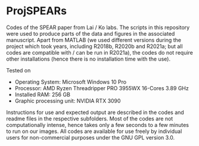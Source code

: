 # ProjSPEARs
Codes of the SPEAR paper from Lai / Ko labs.
The scripts in this repository were used to produce parts of the data and figures in the associated manuscript. 
Apart from MATLAB (we used different versions during the project which took years, including R2018b, R2020b and R2021a; but all codes are compatible with / can be run in R2021a), the codes do not require other installations (hence there is no installation time with the use).

Tested on
- Operating System: Microsoft Windows 10 Pro
- Processor: AMD Ryzen Threadripper PRO 3955WX 16-Cores 3.89 GHz
- Installed RAM: 256 GB 
- Graphic processing unit: NVIDIA RTX 3090

Instructions for use and expected output are described in the codes and readme files in the respective subfolders. Most of the codes are not computationally intense, hence takes only a few seconds to a few minutes to run on our images. All codes are available for use freely by individual users for non-commercial purposes under the GNU GPL version 3.0.
